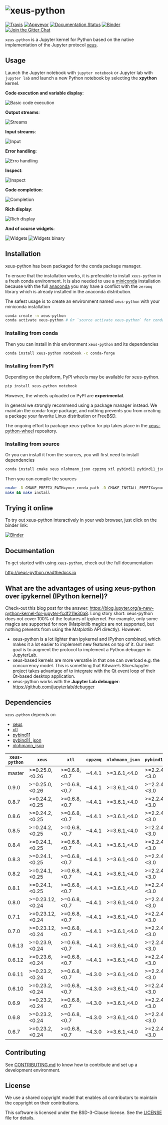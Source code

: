 # ![xeus-python](docs/source/xeus-python.svg)

[![Travis](https://travis-ci.org/jupyter-xeus/xeus-python.svg?branch=master)](https://travis-ci.org/jupyter-xeus/xeus-python)
[![Appveyor](https://ci.appveyor.com/api/projects/status/vy6rhqdw24pjduip?svg=true)](https://ci.appveyor.com/project/jupyter-xeus/xeus-python)
[![Documentation Status](http://readthedocs.org/projects/xeus-python/badge/?version=latest)](https://xeus-python.readthedocs.io/en/latest/?badge=latest)
[![Binder](https://mybinder.org/badge_logo.svg)](https://mybinder.org/v2/gh/jupyter-xeus/xeus-python/stable?filepath=notebooks/xeus-python.ipynb)
[![Join the Gitter Chat](https://badges.gitter.im/Join%20Chat.svg)](https://gitter.im/QuantStack/Lobby?utm_source=badge&utm_medium=badge&utm_campaign=pr-badge&utm_content=badge)

`xeus-python` is a Jupyter kernel for Python based on the native implementation of the Jupyter protocol [xeus](https://github.com/jupyter-xeus/xeus).

## Usage

Launch the Jupyter notebook with `jupyter notebook` or Jupyter lab with `jupyter lab` and launch a new Python notebook by selecting the **xpython** kernel.

**Code execution and variable display**:

![Basic code execution](docs/source/code_exec.gif)

**Output streams**:

![Streams](docs/source/streams.gif)

**Input streams**:

![Input](docs/source/input.gif)

**Error handling**:

![Erro handling](docs/source/error.gif)

**Inspect**:

![Inspect](docs/source/inspect.gif)

**Code completion**:

![Completion](docs/source/code_completion.gif)

**Rich display**:

![Rich display](docs/source/rich_disp.gif)

**And of course widgets**:

![Widgets](docs/source/widgets.gif)
![Widgets binary](docs/source/binary.gif)


## Installation

xeus-python has been packaged for the conda package manager.

To ensure that the installation works, it is preferable to install `xeus-python` in a fresh conda environment. It is also needed to use a [miniconda](https://conda.io/miniconda.html) installation because with the full [anaconda](https://www.anaconda.com/) you may have a conflict with the `zeromq` library which is already installed in the anaconda distribution.


The safest usage is to create an environment named `xeus-python` with your miniconda installation

```bash
conda create -n xeus-python
conda activate xeus-python # Or `source activate xeus-python` for conda < 4.6
```

### Installing from conda

Then you can install in this environment `xeus-python` and its dependencies

```bash
conda install xeus-python notebook -c conda-forge
```

### Installing from PyPI

Depending on the platform, PyPI wheels may be available for xeus-python.

```bash
pip install xeus-python notebook
```

However, the wheels uploaded on PyPI are **experimental**.

In general we strongly recommend using a package manager instead. We maintain the conda-forge package,
and nothing prevents you from creating a package your favorite Linux distribution or FreeBSD.

The ongoing effort to package xeus-python for pip takes place in the [xeus-python-wheel](https://github.com/jupyter-xeus/xeus-python-wheel) repository.

### Installing from source

Or you can install it from the sources, you will first need to install dependencies

```bash
conda install cmake xeus nlohmann_json cppzmq xtl pybind11 pybind11_json jedi pygments notebook -c conda-forge
```

Then you can compile the sources

```bash
cmake -D CMAKE_PREFIX_PATH=your_conda_path -D CMAKE_INSTALL_PREFIX=your_conda_path -D PYTHON_EXECUTABLE=`which python`
make && make install
```

## Trying it online

To try out xeus-python interactively in your web browser, just click on the binder
link:

[![Binder](binder-logo.svg)](https://mybinder.org/v2/gh/jupyter-xeus/xeus-python/stable?filepath=notebooks/xeus-python.ipynb)

## Documentation

To get started with using `xeus-python`, check out the full documentation

http://xeus-python.readthedocs.io

## What are the advantages of using xeus-python over ipykernel (IPython kernel)?

Check-out this blog post for the answer: https://blog.jupyter.org/a-new-python-kernel-for-jupyter-fcdf211e30a8.
Long story short:
xeus-python does not cover 100% of the features of ipykernel. For example, only some magics are supported for now (Matplotlib magics are not supported, but nothing prevents from using the Matplotlib API directly). However:

- xeus-python is a lot lighter than ipykernel and IPython combined, which makes it a lot easier to implement new features on top of it. Our next goal is to augment the protocol to implement a Python debugger in JupyterLab.
- xeus-based kernels are more versatile in that one can overload e.g. the concurrency model. This is something that Kitware’s SlicerJupyter project takes advantage of to integrate with the Qt event loop of their Qt-based desktop application.
- xeus-python works with the **Jupyter Lab debugger**: https://github.com/jupyterlab/debugger

## Dependencies

``xeus-python`` depends on

 - [xeus](https://github.com/jupyter-xeus/xeus)
 - [xtl](https://github.com/xtensor-stack/xtl)
 - [pybind11](https://github.com/pybind/pybind11)
 - [pybind11_json](https://github.com/pybind/pybind11_json)
 - [nlohmann_json](https://github.com/nlohmann/json)


| `xeus-python`|   `xeus`         |      `xtl`      | `cppzmq` | `nlohmann_json` | `pybind11`     | `pybind11_json`   | `jedi`            | `pygments`        | `ptvsd` | `debugpy` |
|--------------|------------------|-----------------|----------|-----------------|----------------|-------------------|-------------------|-------------------|---------|-----------|
|  master      |  >=0.25.0,<0.26  |  >=0.6.8,<0.7   | ~4.4.1   | >=3.6.1,<4.0    | >=2.2.4,<3.0   | >=0.2.6,<0.3      | >=0.15.1          | >=2.3.1,<3.0.0    |         | >=1.1.0   |
|  0.9.0       |  >=0.25.0,<0.26  |  >=0.6.8,<0.7   | ~4.4.1   | >=3.6.1,<4.0    | >=2.2.4,<3.0   | >=0.2.6,<0.3      | >=0.15.1          | >=2.3.1,<3.0.0    |         | >=1.1.0   |
|  0.8.7       |  >=0.24.2,<0.25  |  >=0.6.8,<0.7   | ~4.4.1   | >=3.6.1,<4.0    | >=2.2.4,<3.0   | >=0.2.6,<0.3      | >=0.15.1          | >=2.3.1,<3.0.0    |         | >=1.1.0   |
|  0.8.6       |  >=0.24.2,<0.25  |  >=0.6.8,<0.7   | ~4.4.1   | >=3.6.1,<4.0    | >=2.2.4,<3.0   | >=0.2.6,<0.3      | >=0.15.1,<0.16.0  | >=2.3.1,<3.0.0    | >=4.3.2 |           |
|  0.8.5       |  >=0.24.2,<0.25  |  >=0.6.8,<0.7   | ~4.4.1   | >=3.6.1,<4.0    | >=2.2.4,<3.0   | >=0.2.6,<0.3      | >=0.15.1,<0.16.0  | >=2.3.1,<3.0.0    | >=4.3.2 |           |
|  0.8.4       |  >=0.24.1,<0.25  |  >=0.6.8,<0.7   | ~4.4.1   | >=3.6.1,<4.0    | >=2.2.4,<3.0   | >=0.2.6,<0.3      | >=0.15.1,<0.16.0  | >=2.3.1,<3.0.0    | >=4.3.2 |           |
|  0.8.3       |  >=0.24.1,<0.25  |  >=0.6.8,<0.7   | ~4.4.1   | >=3.6.1,<4.0    | >=2.2.4,<3.0   | >=0.2.6,<0.3      | >=0.15.1,<0.16.0  | >=2.3.1,<3.0.0    | >=4.3.2 |           |
|  0.8.2       |  >=0.24.1,<0.25  |  >=0.6.8,<0.7   | ~4.4.1   | >=3.6.1,<4.0    | >=2.2.4,<3.0   | >=0.2.6,<0.3      | >=0.15.1,<0.16.0  | >=2.3.1,<3.0.0    | >=4.3.2 |           |
|  0.8.1       |  >=0.24.1,<0.25  |  >=0.6.8,<0.7   | ~4.4.1   | >=3.6.1,<4.0    | >=2.2.4,<3.0   | >=0.2.6,<0.3      | >=0.15.1,<0.16.0  | >=2.3.1,<3.0.0    | >=4.3.2 |           |
|  0.8.0       |  >=0.23.12,<0.24 |  >=0.6.8,<0.7   | ~4.4.1   | >=3.6.1,<4.0    | >=2.2.4,<3.0   | >=0.2.6,<0.3      | >=0.15.1,<0.16.0  | >=2.3.1,<3.0.0    | >=4.3.2 |           |
|  0.7.1       |  >=0.23.12,<0.24 |  >=0.6.8,<0.7   | ~4.4.1   | >=3.6.1,<4.0    | >=2.2.4,<3.0   | >=0.2.6,<0.3      | >=0.15.1,<0.16.0  | >=2.3.1,<3.0.0    | >=4.3.2 |           |
|  0.7.0       |  >=0.23.12,<0.24 |  >=0.6.8,<0.7   | ~4.4.1   | >=3.6.1,<4.0    | >=2.2.4,<3.0   | >=0.2.2,<0.3      | >=0.15.1,<0.16.0  | >=2.3.1,<3.0.0    | >=4.3.2 |           |
|  0.6.13      |  >=0.23.9,<0.24  |  >=0.6.8,<0.7   | ~4.4.1   | >=3.6.1,<4.0    | >=2.2.4,<3.0   | >=0.2.2,<0.3      | >=0.15.1,<0.16.0  | >=2.3.1,<3.0.0    | >=4.3.2 |           |
|  0.6.12      |  >=0.23.6,<0.24  |  >=0.6.8,<0.7   | ~4.4.1   | >=3.6.1,<4.0    | >=2.2.4,<3.0   | >=0.2.2,<0.3      | >=0.15.1,<0.16.0  | >=2.3.1,<3.0.0    | >=4.3.2 |           |
|  0.6.11      |  >=0.23.2,<0.24  |  >=0.6.8,<0.7   | ~4.3.0   | >=3.6.1,<4.0    | >=2.2.4,<3.0   | >=0.2.2,<0.3      | >=0.15.1,<0.16.0  | >=2.3.1,<3.0.0    | >=4.3.2 |           |
|  0.6.10      |  >=0.23.2,<0.24  |  >=0.6.8,<0.7   | ~4.3.0   | >=3.6.1,<4.0    | >=2.2.4,<3.0   | >=0.2.2,<0.3      | >=0.15.1,<0.16.0  | >=2.3.1,<3.0.0    | >=4.3.2 |           |
|  0.6.9       |  >=0.23.2,<0.24  |  >=0.6.8,<0.7   | ~4.3.0   | >=3.6.1,<4.0    | >=2.2.4,<3.0   | >=0.2.2,<0.3      | >=0.15.1,<0.16.0  | >=2.3.1,<3.0.0    | >=4.3.2 |           |
|  0.6.8       |  >=0.23.2,<0.24  |  >=0.6.8,<0.7   | ~4.3.0   | >=3.6.1,<4.0    | >=2.2.4,<3.0   | >=0.2.2,<0.3      | >=0.15.1,<0.16.0  | >=2.3.1,<3.0.0    | >=4.3.2 |           |
|  0.6.7       |  >=0.23.2,<0.24  |  >=0.6.8,<0.7   | ~4.3.0   | >=3.6.1,<4.0    | >=2.2.4,<3.0   | >=0.2.2,<0.3      | >=0.15.1,<0.16.0  | >=2.3.1,<3.0.0    | >=4.3.2 |           |


## Contributing

See [CONTRIBUTING.md](./CONTRIBUTING.md) to know how to contribute and set up a development environment.

## License

We use a shared copyright model that enables all contributors to maintain the
copyright on their contributions.

This software is licensed under the BSD-3-Clause license. See the [LICENSE](LICENSE) file for details.
